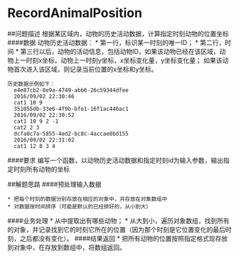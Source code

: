 # RecordAnimalPosition

##问题描述
根据某区域内，动物的历史活动数据，计算指定时刻动物的位置坐标
####数据
动物历史活动数据：
    * 第一行，标识某一时刻的唯一ID；
    * 第二行，时间
    * 第三行以后，动物的活动信息，包括动物ID，如果该动物已经在该区域，动物上一时刻x坐标，动物上一时刻y坐标，x坐标变化量，y坐标变化量；
      如果该动物首次进入该区域，则记录当前位置的x坐标和y坐标。
    
    历史数据示例如下：
      e4e87cb2-8e9a-4749-abb6-26c59344dfee
      2016/09/02 22:30:46
      cat1 10 9
      351055db-33e6-4f9b-bfe1-16f1ac446ac1
      2016/09/02 22:30:52
      cat1 10 9 2 -1
      cat2 2 3
      dcfa0c7a-5855-4ed2-bc8c-4accae8bd155
      2016/09/02 22:31:02
      cat1 12 8 3 4

####要求
编写一个函数，以动物历史活动数据和指定时刻id为输入参数，输出指定时刻所有动物的坐标

##解题思路
####预处理输入数据

    * 把每个时刻的数据分别存放在相应的对象中，并存放在对象数组中
    * 对数据按时间排序（可能是默认的已经排好的，从小到大）
####业务处理
    * 从中提取出有哪些动物；
    * 从大到小，遍历对象数组，找到所有的对象，并记录找到它的时刻它所在的位置（因为那个时刻是它位置变化的最后时刻，之后都没有变化）。
####结果返回
    * 把所有动物的位置按照指定格式现存放到对象中，在存放到数组中，将数组返回。
